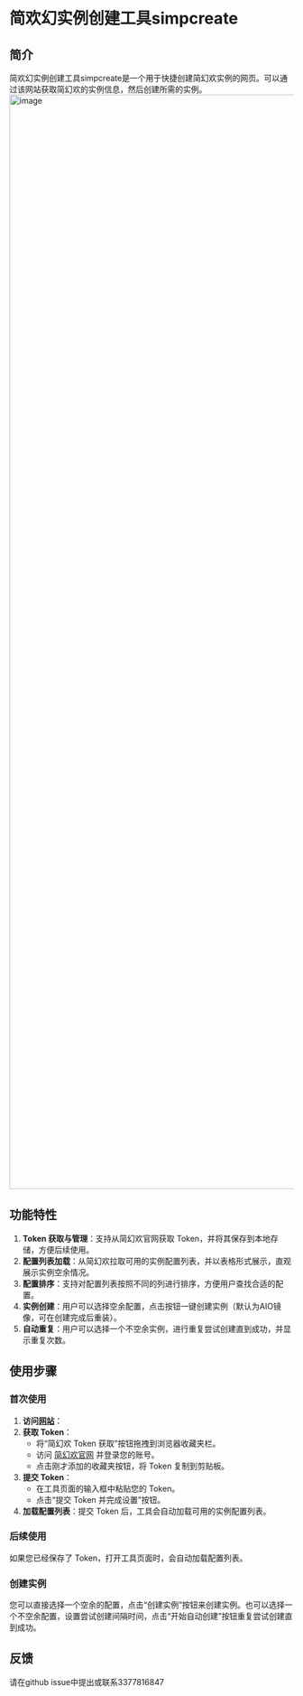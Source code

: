 # 简欢幻实例创建工具simpcreate

## 简介
简欢幻实例创建工具simpcreate是一个用于快捷创建简幻欢实例的网页。可以通过该网站获取简幻欢的实例信息，然后创建所需的实例。
<img width="1243" height="1939" alt="image" src="https://github.com/user-attachments/assets/96dd8850-e126-4409-8bdd-675b9294202d" />



## 功能特性
1. **Token 获取与管理**：支持从简幻欢官网获取 Token，并将其保存到本地存储，方便后续使用。
2. **配置列表加载**：从简幻欢拉取可用的实例配置列表，并以表格形式展示，直观展示实例空余情况。
3. **配置排序**：支持对配置列表按照不同的列进行排序，方便用户查找合适的配置。
4. **实例创建**：用户可以选择空余配置，点击按钮一键创建实例（默认为AIO镜像，可在创建完成后重装）。
5. **自动重复**：用户可以选择一个不空余实例，进行重复尝试创建直到成功，并显示重复次数。

## 使用步骤

### 首次使用
1. **访问[网站](https://zhazha7hao.github.io/simpcreate/)**：
2. **获取 Token**：
    - 将“简幻欢 Token 获取”按钮拖拽到浏览器收藏夹栏。
    - 访问 [简幻欢官网](https://simpfun.cn/console) 并登录您的账号。
    - 点击刚才添加的收藏夹按钮，将 Token 复制到剪贴板。
3. **提交 Token**：
    - 在工具页面的输入框中粘贴您的 Token。
    - 点击“提交 Token 并完成设置”按钮。
4. **加载配置列表**：提交 Token 后，工具会自动加载可用的实例配置列表。

### 后续使用
如果您已经保存了 Token，打开工具页面时，会自动加载配置列表。

### 创建实例
您可以直接选择一个空余的配置，点击“创建实例”按钮来创建实例。也可以选择一个不空余配置，设置尝试创建间隔时间，点击“开始自动创建”按钮重复尝试创建直到成功。

## 反馈
请在github issue中提出或联系3377816847

